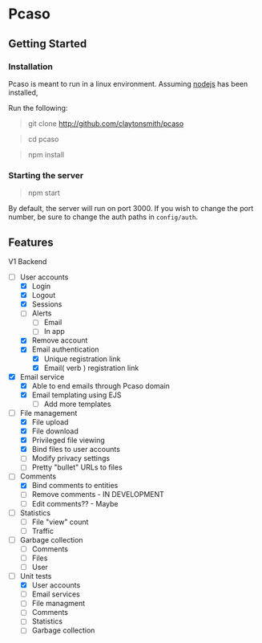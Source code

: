 # Pcaso


## Getting Started 

### Installation

Pcaso is meant to run in a linux environment. Assuming [nodejs](https://nodejs.org/en/download/package-manager/) has been installed, 

Run the following:
> git clone http://github.com/claytonsmith/pcaso

> cd pcaso

> npm install

### Starting the server
> npm start 

By default, the server will run on port 3000. If you wish to change the port number, be sure to change the auth paths in `config/auth`.

## Features

V1 Backend 

- [ ] User accounts 
  - [X] Login 
  - [X] Logout
  - [X] Sessions 
  - [ ] Alerts 
    - [ ] Email
    - [ ] In app
  - [X] Remove account
  - [X] Email authentication
    - [X] Unique registration link
    - [X] Email( verb ) registration link
- [X] Email service
  - [X] Able to end emails through Pcaso domain
  - [X] Email templating using EJS
    - [ ] Add more templates 
- [ ] File management
  - [X] File upload
  - [X] File download
  - [X] Privileged file viewing
  - [X] Bind files to user accounts 
  - [ ] Modify privacy settings
  - [ ] Pretty "bullet" URLs to files 
- [ ] Comments
  - [X] Bind comments to entities 
  - [ ] Remove comments - IN DEVELOPMENT
  - [ ] Edit comments?? - Maybe
- [ ] Statistics
  - [ ] File "view" count
  - [ ] Traffic
- [ ] Garbage collection
  - [ ] Comments
  - [ ] Files
  - [ ] User
- [ ] Unit tests 
  - [X] User accounts
  - [ ] Email services
  - [ ] File managment	
  - [ ] Comments
  - [ ] Statistics
  - [ ] Garbage collection

